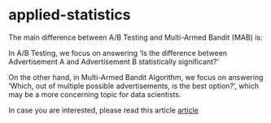 # applied-statistics

The main difference between A/B Testing and Multi-Armed Bandit (MAB) is:

In A/B Testing, we focus on answering ‘Is the difference between Advertisement A and Advertisement B statistically significant?’

On the other hand, in Multi-Armed Bandit Algorithm, we focus on answering ‘Which, out of multiple possible advertisements, is the best option?’, which may be a more concerning topic for data scientists.

In case you are interested, please read this article [article](#https://www.linkedin.com/pulse/applied-statistic-ab-testing-multi-armed-bandit-janice-khor-ean-yee)
